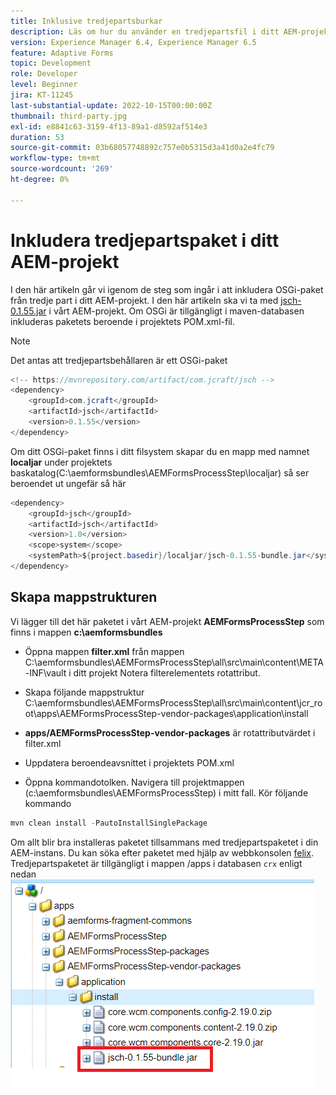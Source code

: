 ```yaml
---
title: Inklusive tredjepartsburkar
description: Läs om hur du använder en tredjepartsfil i ditt AEM-projekt
version: Experience Manager 6.4, Experience Manager 6.5
feature: Adaptive Forms
topic: Development
role: Developer
level: Beginner
jira: KT-11245
last-substantial-update: 2022-10-15T00:00:00Z
thumbnail: third-party.jpg
exl-id: e8841c63-3159-4f13-89a1-d8592af514e3
duration: 53
source-git-commit: 03b68057748892c757e0b5315d3a41d0a2e4fc79
workflow-type: tm+mt
source-wordcount: '269'
ht-degree: 0%

---
```


# Inkludera tredjepartspaket i ditt AEM-projekt

I den här artikeln går vi igenom de steg som ingår i att inkludera OSGi-paket från tredje part i ditt AEM-projekt. I den här artikeln ska vi ta med [jsch-0.1.55.jar](https://repo1.maven.org/maven2/com/jcraft/jsch/0.1.55/jsch-0.1.55.jar) i vårt AEM-projekt.  Om OSGi är tillgängligt i maven-databasen inkluderas paketets beroende i projektets POM.xml-fil.

>[!NOTE]
> Det antas att tredjepartsbehållaren är ett OSGi-paket

```java
<!-- https://mvnrepository.com/artifact/com.jcraft/jsch -->
<dependency>
    <groupId>com.jcraft</groupId>
    <artifactId>jsch</artifactId>
    <version>0.1.55</version>
</dependency>
```

Om ditt OSGi-paket finns i ditt filsystem skapar du en mapp med namnet **localjar** under projektets baskatalog(C:\aemformsbundles\AEMFormsProcessStep\localjar) så ser beroendet ut ungefär så här

```java
<dependency>
    <groupId>jsch</groupId>
    <artifactId>jsch</artifactId>
    <version>1.0</version>
    <scope>system</scope>
    <systemPath>${project.basedir}/localjar/jsch-0.1.55-bundle.jar</systemPath>
</dependency>
```

## Skapa mappstrukturen

Vi lägger till det här paketet i vårt AEM-projekt **AEMFormsProcessStep** som finns i mappen **c:\aemformsbundles**

* Öppna mappen **filter.xml** från mappen C:\aemformsbundles\AEMFormsProcessStep\all\src\main\content\META-INF\vault i ditt projekt
Notera filterelementets rotattribut.

* Skapa följande mappstruktur C:\aemformsbundles\AEMFormsProcessStep\all\src\main\content\jcr_root\apps\AEMFormsProcessStep-vendor-packages\application\install
* **apps/AEMFormsProcessStep-vendor-packages** är rotattributvärdet i filter.xml
* Uppdatera beroendeavsnittet i projektets POM.xml
* Öppna kommandotolken. Navigera till projektmappen (c:\aemformsbundles\AEMFormsProcessStep) i mitt fall. Kör följande kommando

```java
mvn clean install -PautoInstallSinglePackage
```

Om allt blir bra installeras paketet tillsammans med tredjepartspaketet i din AEM-instans. Du kan söka efter paketet med hjälp av webbkonsolen [felix](http://localhost:4502/system/console/bundles). Tredjepartspaketet är tillgängligt i mappen /apps i databasen `crx` enligt nedan
![tredjepartsleverantör](assets/custom-bundle1.png)
